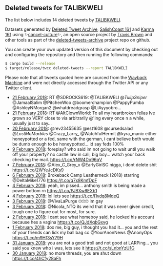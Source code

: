 ## Deleted tweets for TALlBKWELI

The list below includes 14 deleted tweets by
[TALlBKWELI](https://twitter.com/TALlBKWELI).



Datasets generated by [Deleted Tweet Archive](https://twitter.com/deletedtweet161), 
[SalishCoast 161](https://twitter.com/SalishCoastA) and [Karma 161](https://twitter.com/KarmaOneSixOne) 
using ✨[cancel-culture](https://github.com/travisbrown/cancel-culture)✨, an open source project by 
[Travis Brown](https://twitter.com/travisbrown) and other tools as part of the 
[deleted-tweets-archive](https://github.com/salcoast/deleted-tweets-archive/) project repo on github.

You can create your own updated version of this document by checking out and configuring the
repository and then running the following commands:

```bash
$ cargo build --release
$ target/release/twcc deleted-tweets --report TALlBKWELI
```

Please note that all tweets quoted here are sourced from the
[Wayback Machine](https://web.archive.org) and were not directly accessed through the Twitter API or
any Twitter client.

* [21 February 2018](https://web.archive.org/web/20180221195105/https://twitter.com/TALlBKWELI/status/966399899997802512): RT @SDROCKS619: @TALlBKWELI @_TulipSniper_ @JamaalSalim @PitchenWoo @boomerchampion @PappyPumba @AshleyNMorgan2 @whatdreadgrasp @LiAyyyobro…
* [21 February 2018](https://web.archive.org/web/20180221192450/https://twitter.com/TALlBKWELI/status/966393293985722370): RT @AltClownWorld: To all my heartbroken fellas Ive grown so VERY close to via arbitrarily @'ing every once n a while, usually just to say…
* [20 February 2018](https://web.archive.org/web/20180220043703/https://twitter.com/TALlBKWELI/status/965807488145723392): @rev23455635 @est1608 @cursedsalad @_LostMeMarbles_ @Crazy_Larry_ @WatchfulHermit @kyra_manic either honeypotted or a fed, same with the german, i cant believe both would be dumb enough to be honeypotted... id say feds 100%
* [ 9 February 2018](https://web.archive.org/web/20180209055724/https://twitter.com/TALlBKWELI/status/961841442342629383): foreplay? who said im not going to wait until you walk off your property? no castle law in cali, big boy... watch your back checking the mail. https://t.co/rNW4Do96qV
* [ 7 February 2018](https://web.archive.org/web/20180207005041/https://twitter.com/TALlBKWELI/status/961039478847655936): @Alex_C_Grey_x @EarlyGirlSC nigga, i dont delete shit https://t.co/2WYeJcDKs9
* [ 6 February 2018](https://web.archive.org/web/20180206031119/https://twitter.com/TALlBKWELI/status/960712482515013632): Brokeback Camp Leatherneck (2018)  starring @DeltaMike1776 https://t.co/q7x8KmfDpF
* [ 4 February 2018](https://web.archive.org/web/20180204031908/https://twitter.com/TALlBKWELI/status/959989673920737280): yeah, im pissed... anthony smith is being made a power bottom rn https://t.co/PJBXw8EXb1
* [ 4 February 2018](https://web.archive.org/web/20180204002034/https://twitter.com/TALlBKWELI/status/959944736122593280): lol lets see https://t.co/I1vdq8MdeQ
* [ 3 February 2018](https://web.archive.org/web/20180203231731/https://twitter.com/TALlBKWELI/status/959928869099917312): @VivaLaPurge 🙄🙄🙄 im gay
* [ 3 February 2018](https://web.archive.org/web/20180203031513/https://twitter.com/TALlBKWELI/status/959626300376911872): @Nicola_NTQ its weird that it was never given credit, tough one to figure out for most, for sure.
* [ 2 February 2018](https://web.archive.org/web/20180202032606/https://twitter.com/TALlBKWELI/status/959266651383521280): i cant see what homeboy said, he locked his account because hes a vagina https://t.co/QJdXqbGxvg
* [ 1 February 2018](https://web.archive.org/web/20180201003602/https://twitter.com/TALlBKWELI/status/958861464852418560): dox me, big guy, i thought you had it... you and the rest of your friends can lick my ball bag  cc @YourAnonNews @AnonyOps https://t.co/m9Hf3sY79H
* [31 January 2018](https://web.archive.org/web/20180131225728/https://twitter.com/TALlBKWELI/status/958836659751149568): you are not a good troll and not good at LARPing... you said you knew who i was, lets see it https://t.co/sLnbnYzU1G
* [30 January 2018](https://web.archive.org/web/20180130020739/https://twitter.com/TALlBKWELI/status/958159745210310656): no more threads, you are shut down https://t.co/4hCfy28aFh
